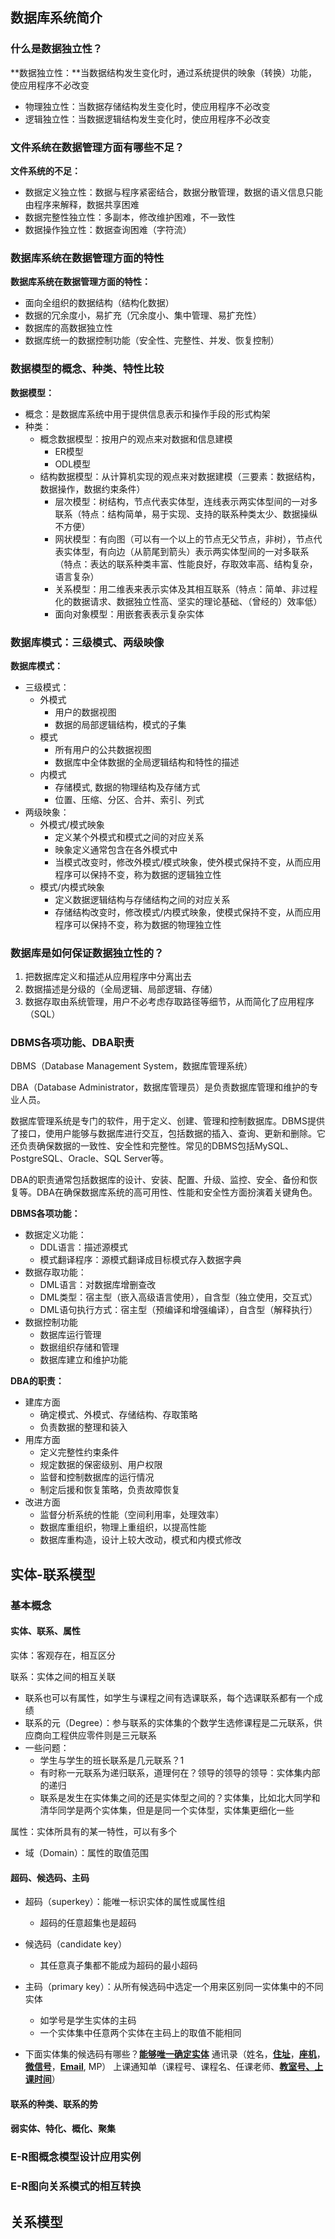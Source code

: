 ## 数据库系统简介

### 什么是数据独立性？

**数据独立性：**当数据结构发生变化时，通过系统提供的映象（转换）功能，使应用程序不必改变

- 物理独立性：当数据存储结构发生变化时，使应用程序不必改变
- 逻辑独立性：当数据逻辑结构发生变化时，使应用程序不必改变

### 文件系统在数据管理方面有哪些不足？

**文件系统的不足：**

- 数据定义独立性：数据与程序紧密结合，数据分散管理，数据的语义信息只能由程序来解释，数据共享困难
- 数据完整性独立性：多副本，修改维护困难，不一致性
- 数据操作独立性：数据查询困难（字符流）

### 数据库系统在数据管理方面的特性

**数据库系统在数据管理方面的特性：**

- 面向全组织的数据结构（结构化数据）
- 数据的冗余度小，易扩充（冗余度小、集中管理、易扩充性）
- 数据库的高数据独立性
- 数据库统一的数据控制功能（安全性、完整性、并发、恢复控制）

### 数据模型的概念、种类、特性比较

**数据模型：**

- 概念：是数据库系统中用于提供信息表示和操作手段的形式构架
- 种类：
  - 概念数据模型：按用户的观点来对数据和信息建模
    - ER模型
    - ODL模型
  - 结构数据模型：从计算机实现的观点来对数据建模（三要素：数据结构，数据操作，数据约束条件）
    - 层次模型：树结构，节点代表实体型，连线表示两实体型间的一对多联系（特点：结构简单，易于实现、支持的联系种类太少、数据操纵不方便）
    - 网状模型：有向图（可以有一个以上的节点无父节点，非树），节点代表实体型，有向边（从箭尾到箭头）表示两实体型间的一对多联系（特点：表达的联系种类丰富、性能良好，存取效率高、结构复杂，语言复杂）
    - 关系模型：用二维表来表示实体及其相互联系（特点：简单、非过程化的数据请求、数据独立性高、坚实的理论基础、（曾经的）效率低）
    - 面向对象模型：用嵌套表表示复杂实体

### 数据库模式：三级模式、两级映像

**数据库模式：**

- 三级模式：
  - 外模式
    - 用户的数据视图
    - 数据的局部逻辑结构，模式的子集
  - 模式
    - 所有用户的公共数据视图
    - 数据库中全体数据的全局逻辑结构和特性的描述
  - 内模式
    - 存储模式, 数据的物理结构及存储方式
    - 位置、压缩、分区、合并、索引、列式
- 两级映象：
  - 外模式/模式映象
    - 定义某个外模式和模式之间的对应关系
    - 映象定义通常包含在各外模式中
    - 当模式改变时，修改外模式/模式映象，使外模式保持不变，从而应用程序可以保持不变，称为数据的逻辑独立性
  - 模式/内模式映象
    - 定义数据逻辑结构与存储结构之间的对应关系
    - 存储结构改变时，修改模式/内模式映象，使模式保持不变，从而应用程序可以保持不变，称为数据的物理独立性

### 数据库是如何保证数据独立性的？

1. 把数据库定义和描述从应用程序中分离出去
2. 数据描述是分级的（全局逻辑、局部逻辑、存储）
3. 数据存取由系统管理，用户不必考虑存取路径等细节，从而简化了应用程序（SQL）

### DBMS各项功能、DBA职责

DBMS（Database Management System，数据库管理系统）

DBA（Database Administrator，数据库管理员）是负责数据库管理和维护的专业人员。

数据库管理系统是专门的软件，用于定义、创建、管理和控制数据库。DBMS提供了接口，使用户能够与数据库进行交互，包括数据的插入、查询、更新和删除。它还负责确保数据的一致性、安全性和完整性。常见的DBMS包括MySQL、PostgreSQL、Oracle、SQL Server等。

DBA的职责通常包括数据库的设计、安装、配置、升级、监控、安全、备份和恢复等。DBA在确保数据库系统的高可用性、性能和安全性方面扮演着关键角色。

**DBMS各项功能：**

- 数据定义功能：
  - DDL语言：描述源模式
  - 模式翻译程序：源模式翻译成目标模式存入数据字典
- 数据存取功能：
  - DML语言：对数据库增删查改
  - DML类型：宿主型（嵌入高级语言使用），自含型（独立使用，交互式）
  - DML语句执行方式：宿主型（预编译和增强编译），自含型（解释执行）
- 数据控制功能
  - 数据库运行管理
  - 数据组织存储和管理
  - 数据库建立和维护功能

**DBA的职责：**

- 建库方面
  - 确定模式、外模式、存储结构、存取策略
  - 负责数据的整理和装入
- 用库方面
  - 定义完整性约束条件
  - 规定数据的保密级别、用户权限
  - 监督和控制数据库的运行情况
  - 制定后援和恢复策略，负责故障恢复
- 改进方面
  - 监督分析系统的性能（空间利用率，处理效率）
  - 数据库重组织，物理上重组织，以提高性能
  - 数据库重构造，设计上较大改动，模式和内模式修改

## 实体-联系模型

### 基本概念

#### 实体、联系、属性

实体：客观存在，相互区分

联系：实体之间的相互关联

- 联系也可以有属性，如学生与课程之间有选课联系，每个选课联系都有一个成绩
- 联系的元（Degree）：参与联系的实体集的个数学生选修课程是二元联系，供应商向工程供应零件则是三元联系
- 一些问题：
  - 学生与学生的班长联系是几元联系？1
  - 有时称一元联系为递归联系，道理何在？领导的领导的领导：实体集内部的递归
  - 联系是发生在实体集之间的还是实体型之间的？实体集，比如北大同学和清华同学是两个实体集，但是是同一个实体型，实体集更细化一些

属性：实体所具有的某一特性，可以有多个

- 域（Domain）：属性的取值范围

#### 超码、候选码、主码

- 超码（superkey）：能唯一标识实体的属性或属性组
  - 超码的任意超集也是超码

- 候选码（candidate key）
  - 其任意真子集都不能成为超码的最小超码

- 主码（primary key）：从所有候选码中选定一个用来区别同一实体集中的不同实体
  - 如学号是学生实体的主码
  - 一个实体集中任意两个实体在主码上的取值不能相同

- 下面实体集的候选码有哪些？**<u>能够唯一确定实体</u>**
  通讯录（姓名，**<u>住址</u>**，**<u>座机</u>**，**<u>微信号</u>**，**<u>Email</u>**, MP）
  上课通知单（课程号、课程名、任课老师、**<u>教室号、上课时间</u>**）

#### 联系的种类、联系的势

#### 弱实体、特化、概化、聚集

### E-R图概念模型设计应用实例

### E-R图向关系模式的相互转换

## 关系模型

